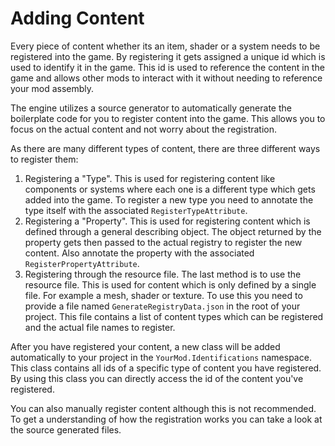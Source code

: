 ﻿# Adding Content

Every piece of content whether its an item, shader or a system needs to be registered into the game. 
By registering it gets assigned a unique id which is used to identify it in the game.
This id is used to reference the content in the game and allows other mods to interact with it without needing to reference your mod assembly.

The engine utilizes a source generator to automatically generate the boilerplate code for you to register content into the game.
This allows you to focus on the actual content and not worry about the registration.

As there are many different types of content, there are three different ways to register them:
1. Registering a "Type". This is used for registering content like components or systems where each one is a different type which gets added into the game.
To register a new type you need to annotate the type itself with the associated `RegisterTypeAttribute`.
2. Registering a "Property". This is used for registering content which is defined through a general describing object.
The object returned by the property gets then passed to the actual registry to register the new content.
Also annotate the property with the associated `RegisterPropertyAttribute`.
3. Registering through the resource file. The last method is to use the resource file. This is used for content which is only defined by a single file. For example a mesh, shader or texture.
To use this you need to provide a file named `GenerateRegistryData.json` in the root of your project.
This file contains a list of content types which can be registered and the actual file names to register.

After you have registered your content, a new class will be added automatically to your project in the `YourMod.Identifications` namespace. 
This class contains all ids of a specific type of content you have registered.
By using this class you can directly access the id of the content you've registered.

You can also manually register content although this is not recommended. To get a understanding of how the registration works you can take a look at the source generated files.

